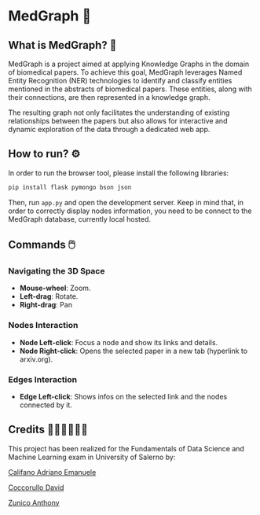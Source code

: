 # MedGraph 🧬

## What is MedGraph? 🤔

MedGraph is a project aimed at applying Knowledge Graphs in the domain of biomedical papers. To achieve this goal, MedGraph leverages Named Entity Recognition (NER) technologies to identify and classify entities mentioned in the abstracts of biomedical papers. These entities, along with their connections, are then represented in a knowledge graph.

The resulting graph not only facilitates the understanding of existing relationships between the papers but also allows for interactive and dynamic exploration of the data through a dedicated web app.

## How to run? ⚙️

In order to run the browser tool, please install the following libraries:

```sh
pip install flask pymongo bson json
```

Then, run ```app.py``` and open the development server.
Keep in mind that, in order to correctly display nodes information, you need to be connect to the MedGraph database, currently local hosted.

## Commands 🖱️

### Navigating the 3D Space 
- **Mouse-wheel**: Zoom.
- **Left-drag**: Rotate.
- **Right-drag**: Pan

### Nodes Interaction
- **Node Left-click**: Focus a node and show its links and details.
- **Node Right-click**: Opens the selected paper in a new tab (hyperlink to arxiv.org).

### Edges Interaction
- **Edge Left-click**: Shows infos on the selected link and the nodes connected by it.

## Credits 👨🏻‍👦🏻‍👦🏻

This project has been realized for the Fundamentals of Data Science and Machine Learning exam in University of Salerno by:

[Califano Adriano Emanuele](https://github.com/adriano22jr)

[Coccorullo David](https://github.com/davidcocc)

[Zunico Anthony](https://github.com/DJHeisenberg01)
